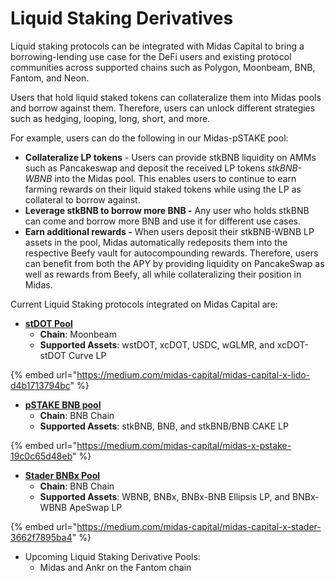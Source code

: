 # Liquid Staking Derivatives

Liquid staking protocols can be integrated with Midas Capital to bring a borrowing-lending use case for the DeFi users and existing protocol communities across supported chains such as Polygon, Moonbeam, BNB, Fantom, and Neon.

Users that hold liquid staked tokens can collateralize them into Midas pools and borrow against them. Therefore, users can unlock different strategies such as hedging, looping, long, short, and more.

For example, users can do the following in our Midas-pSTAKE pool:

* **Collateralize LP tokens** - Users can provide stkBNB liquidity on AMMs such as Pancakeswap and deposit the received LP tokens _stkBNB-WBNB_ into the Midas pool. This enables users to continue to earn farming rewards on their liquid staked tokens while using the LP as collateral to borrow against.
* **Leverage stkBNB to borrow more BNB -** Any user who holds stkBNB can come and borrow more BNB and use it for different use cases.
* **Earn additional rewards -** When users deposit their stkBNB-WBNB LP assets in the pool, Midas automatically redeposits them into the respective Beefy vault for autocompounding rewards. Therefore, users can benefit from both the APY by providing liquidity on PancakeSwap as well as rewards from Beefy, all while collateralizing their position in Midas.

Current Liquid Staking protocols integrated on Midas Capital are:

* [**stDOT Pool**](https://app.midascapital.xyz/1284/pool/1)
  * **Chain**: Moonbeam
  * **Supported Assets**: wstDOT, xcDOT, USDC, wGLMR, and xcDOT-stDOT Curve LP

{% embed url="https://medium.com/midas-capital/midas-capital-x-lido-d4b1713794bc" %}

* [**pSTAKE BNB pool**](https://app.midascapital.xyz/56/pool/11)
  * **Chain**: BNB Chain
  * **Supported Assets**: stkBNB, BNB, and stkBNB/BNB CAKE LP

{% embed url="https://medium.com/midas-capital/midas-x-pstake-19c0c65d48eb" %}

* [**Stader BNBx Pool**](https://app.midascapital.xyz/56/pool/13)
  * **Chain**: BNB Chain
  * **Supported Assets**: WBNB, BNBx, BNBx-BNB Ellipsis LP, and BNBx-WBNB ApeSwap LP

{% embed url="https://medium.com/midas-capital/midas-capital-x-stader-3662f7895ba4" %}

* Upcoming Liquid Staking Derivative Pools:
  * Midas and Ankr on the Fantom chain
